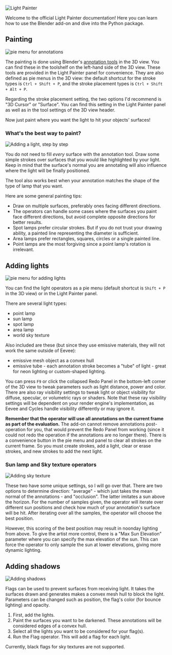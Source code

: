 ![Light Painter](/assets/logo.png)

Welcome to the official Light Painter documentation!
Here you can learn how to use the Blender add-on and dive into the Python package.

## Painting

![pie menu for annotations](/assets/pie_menu_paint.png)

The painting is done using Blender's
[annotation tools](https://docs.blender.org/manual/en/latest/interface/annotate_tool.html)
in the 3D view.
You can find these in the toolshelf on the left-hand side of the 3D view.
These tools are provided in the Light Painter panel for convenience.
They are also defined as pie menus in the 3D view:
the default shortcut for the stroke types is `Ctrl + Shift + P`,
and the stroke placement types is `Ctrl + Shift + Alt + P`.

Regarding the stroke placement setting,
the two options I'd recommend is "3D Cursor" or "Surface".
You can find this setting in the Light Painter panel as well
as in the tool settings of the 3D view header.

Now just paint where you want the light to hit your objects' surfaces!

### What's the best way to paint?

![Adding a light, step by step](/assets/painting_steps.gif)

You do not need to fill _every_ surface with the annotation tool.
Draw some simple strokes over surfaces that you would like highlighted by your light.
Keep in mind that the surface's normal you are annotating
will also influence where the light will be finally positioned.

The tool also works best
when your annotation matches the shape of the type of lamp that you want.

Here are some general painting tips:

- Draw on multiple surfaces, preferably ones facing different directions.
- The operators can handle some cases where the surfaces you paint face different directions,
  but avoid complete opposite directions for better results.
- Spot lamps prefer circular strokes.
  But if you do not trust your drawing ability,
  a painted line representing the diameter is sufficient.
- Area lamps prefer rectangles, squares, circles or a single painted line.
- Point lamps are the most forgiving since a point lamp's rotation is irrelevant.

## Adding lights

![pie menu for adding lights](/assets/pie_menu_light.png)

You can find the light operators as a pie menu
(default shortcut is `Shift + P` in the 3D view)
or in the Light Painter panel.

There are several light types:

- point lamp
- sun lamp
- spot lamp
- area lamp
- world sky texture

Also included are these (but since they use emissive materials,
they will not work the same outside of Eevee):

- emissive mesh object as a convex hull
- emissive tube - each annotation stroke becomes a "tube" of light -
  great for neon lighting or custom-shaped lighting.

You can press `F9` or click the collapsed Redo Panel in the bottom-left corner of the 3D view
to tweak parameters such as light distance, power and color.
There are also ray visibility settings to tweak light or object visibility
for diffuse, specular, or volumetric rays or shaders.
Note that these ray visibility settings will be dependent on your render engine's implementation,
as Eevee and Cycles handle visibility differently or may ignore it.

**Remember that the operator will use all annotations on
the current frame as part of the evaluation.**
The add-on cannot remove annotations post-operation for you, 
that would prevent the Redo Panel from working
(since it could not redo the operation if the annotations are no longer there).
There is a convenience button in the pie menu and panel
to clear all strokes on the current frame.
So you must create strokes, add a light, clear or erase strokes,
and new strokes to add the next light.

### Sun lamp and Sky texture operators

![Adding sky texture](/assets/sky_texture.gif)

These two have some unique settings, so I will go over that.
There are two options to determine direction: "average" -
which just takes the mean normal of the annotations -
and "occlusion". The latter imitates a sun above the horizon.
For the number of samples given, the operator will iterate over different sun positions
and check how much of your annotation's surface will be hit.
After iterating over all the samples, the operator will choose the best position.

However, this scoring of the best position may result in noonday lighting from above.
To give the artist more control, there is a "Max Sun Elevation" parameter
where you can specify the max elevation of the sun.
This can force the operator to only sample the sun at lower elevations,
giving more dynamic lighting.

## Adding shadows

![Adding shadows](/assets/shadow_card.gif)

Flags can be used to prevent surfaces from receiving light.
It takes the surfaces drawn and generates makes a convex mesh hull to block the light.
Parameters can be changed such as position, the flag's color (for bounce lighting) and opacity.

1. First, add the lights.
2. Paint the surfaces you want to be darkened.
   These annotations will be considered edges of a convex hull.
3. Select all the lights you want to be considered for your flag(s).
4. Run the Flag operator. This will add a flag for each light.

Currently, black flags for sky textures are not supported.